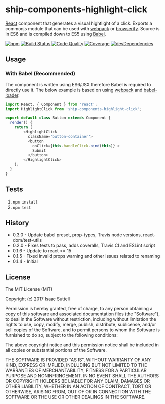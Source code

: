 # ship-components-highlight-click
[React](http://facebook.github.io/react/) component that generates a visual hightlight of a click. Exports a commonjs module that can be used with [webpack](http://webpack.github.io/) or [browserify](http://browserify.org/). Source is in ES6 and is compiled down to ES5 using [Babel](https://babeljs.io/).

[![npm](https://img.shields.io/npm/v/ship-components-highlight-click.svg?maxAge=2592000)](https://www.npmjs.com/package/ship-components-highlight-click)
[![Build Status](http://img.shields.io/travis/ship-components/ship-components-highlight-click/master.svg?style=flat)](https://travis-ci.org/ship-components/ship-components-highlight-click)
[![Code Quality](https://img.shields.io/codeclimate/github/ship-components/ship-components-highlight-click.svg?style=flat)](https://codeclimate.com/github/ship-components/ship-components-highlight-click)
[![Coverage](http://img.shields.io/coveralls/ship-components/ship-components-highlight-click.svg?style=flat)](https://coveralls.io/github/ship-components/ship-components-highlight-click?branch=master)
[![devDependencies](https://img.shields.io/david/dev/ship-components/ship-components-highlight-click.svg?style=flat)](https://david-dm.org/ship-components/ship-components-highlight-click?type=dev)

## Usage

### With Babel (Recommended)
The component is written using ES6/JSX therefore Babel is required to directly use it. The below example is based on using [webpack](http://webpack.github.io/) and [babel-loader](https://github.com/babel/babel-loader).
```js
import React, { Component } from 'react';
import HighlightClick from 'ship-components-highlight-click';

export default class Button extends Component {
  render() {
    return (
        <HighlightClick
          className='button-container'>
          <button
            onClick={this.handleClick.bind(this)} >
            Submit
          </button>
        </HighlightClick>
    );
  }
}
```

## Tests

1. `npm install`
2. `npm test`

## History
* 0.3.0 - Update babel preset, prop-types, Travis node versions, react-dom/test-utils
* 0.2.0 - Fixes tests to pass, adds coveralls, Travis CI and ESLint script
* 0.1.6 - Update to react >= 15
* 0.1.5 - Fixed invalid props warning and other issues related to renaming
* 0.1.4 - Initial

## License
The MIT License (MIT)

Copyright (c) 2017 Isaac Suttell

Permission is hereby granted, free of charge, to any person obtaining a copy
of this software and associated documentation files (the "Software"), to deal
in the Software without restriction, including without limitation the rights
to use, copy, modify, merge, publish, distribute, sublicense, and/or sell
copies of the Software, and to permit persons to whom the Software is
furnished to do so, subject to the following conditions:

The above copyright notice and this permission notice shall be included in all
copies or substantial portions of the Software.

THE SOFTWARE IS PROVIDED "AS IS", WITHOUT WARRANTY OF ANY KIND, EXPRESS OR
IMPLIED, INCLUDING BUT NOT LIMITED TO THE WARRANTIES OF MERCHANTABILITY,
FITNESS FOR A PARTICULAR PURPOSE AND NONINFRINGEMENT. IN NO EVENT SHALL THE
AUTHORS OR COPYRIGHT HOLDERS BE LIABLE FOR ANY CLAIM, DAMAGES OR OTHER
LIABILITY, WHETHER IN AN ACTION OF CONTRACT, TORT OR OTHERWISE, ARISING FROM,
OUT OF OR IN CONNECTION WITH THE SOFTWARE OR THE USE OR OTHER DEALINGS IN THE
SOFTWARE.
